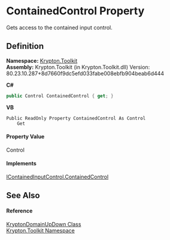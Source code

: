 # ContainedControl Property


Gets access to the contained input control.



## Definition
**Namespace:** <a href="79d2eac2-21f4-54ff-7552-b20c33c30600.md">Krypton.Toolkit</a>  
**Assembly:** Krypton.Toolkit (in Krypton.Toolkit.dll) Version: 80.23.10.287+8d7660f9dc5efd033fabe008ebfb904beab6d444

**C#**
``` C#
public Control ContainedControl { get; }
```
**VB**
``` VB
Public ReadOnly Property ContainedControl As Control
	Get
```



#### Property Value
Control

#### Implements
<a href="73d505b7-437e-1ebb-4002-852d1c075089.md">IContainedInputControl.ContainedControl</a>  


## See Also


#### Reference
<a href="24aa0fe5-0782-ad49-0c73-9b2c5b1d2796.md">KryptonDomainUpDown Class</a>  
<a href="79d2eac2-21f4-54ff-7552-b20c33c30600.md">Krypton.Toolkit Namespace</a>  
